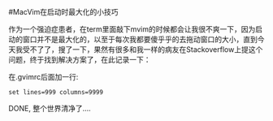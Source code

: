 <!-- MacVim在启动时最大化的小技巧 -->
<!-- 2013-10-11 00:00:49 -->
<!-- write markdown text below  -->

#MacVim在启动时最大化的小技巧

作为一个强迫症患者，在term里面敲下mvim的时候都会让我很不爽一下，因为启动的窗口并不是最大化的，以至于每次我都要傻乎乎的去拖动窗口的大小，直到今天我受不了了，搜了一下，果然有很多和我一样的病友在Stackoverflow上提这个问题，终于找到解决方案了，在此记录一下：

在.gvimrc后面加一行:

    set lines=999 columns=9999
    
DONE, 整个世界清净了….